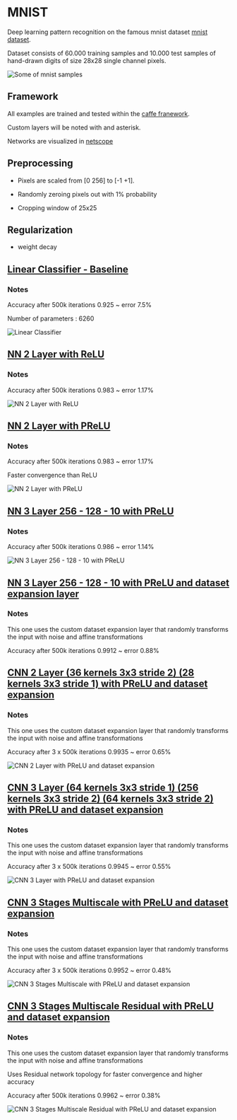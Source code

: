 # MNIST

Deep learning pattern recognition on the famous mnist dataset [mnist dataset](http://yann.lecun.com/exdb/mnist/).

Dataset consists of 60.000 training samples and 10.000 test samples of hand-drawn digits of size 28x28 single channel pixels.

![Some of mnist samples](images/mnist.png)

## Framework

All examples are trained and tested within the [caffe franework](caffe.berkeleyvision.org/).

Custom layers will be noted with and asterisk.

Networks are visualized in [netscope](https://ethereon.github.io/netscope/#/editor)

## Preprocessing 

* Pixels are scaled from [0 256] to [-1 +1].

* Randomly zeroing pixels out with 1% probability

* Cropping window of 25x25

## Regularization

* weight decay 

## [Linear Classifier - Baseline](models/linear_classifier.prototxt)

### Notes

Accuracy after 500k iterations 0.925 ~ error 7.5%

Number of parameters : 6260

![Linear Classifier](images/linear_classifier.png)

## [NN 2 Layer with ReLU](models/2_layer_NN_relu.prototxt.prototxt)

### Notes

Accuracy after 500k iterations 0.983 ~ error 1.17%

![NN 2 Layer with ReLU](images/2_layer_NN_relu.png)

## [NN 2 Layer with PReLU](models/2_layer_NN_prelu.prototxt)

### Notes

Accuracy after 500k iterations 0.983 ~ error 1.17%

Faster convergence than ReLU

![NN 2 Layer with PReLU](images/2_layer_NN_prelu.png)

## [NN 3 Layer 256 - 128 - 10 with PReLU](models/3_layer_NN_256_128_10.prototxt)

### Notes

Accuracy after 500k iterations 0.986 ~ error 1.14%

![NN 3 Layer 256 - 128 - 10 with PReLU](images/3_layer_NN_256_128_10_v2.png)

## [NN 3 Layer 256 - 128 - 10 with PReLU and dataset expansion layer](models/3_layer_NN_256_128_10_with_dataset_expansion.prototxt)

### Notes

This one uses the custom dataset expansion layer that randomly transforms the input with noise and affine transformations

Accuracy after 500k iterations 0.9912 ~ error 0.88%

## [CNN 2 Layer (36 kernels 3x3 stride 2) (28 kernels 3x3 stride 1) with PReLU and dataset expansion](models/cnn_2_layer_dataset_expansion.prototxt)

### Notes

This one uses the custom dataset expansion layer that randomly transforms the input with noise and affine transformations

Accuracy after 3 x 500k iterations 0.9935 ~ error 0.65%

![CNN 2 Layer with PReLU and dataset expansion](images/cnn_2_layer_dataset_expansion.png)

## [CNN 3 Layer (64 kernels 3x3 stride 1) (256 kernels 3x3 stride 2) (64 kernels 3x3 stride 2) with PReLU and dataset expansion](models/cnn_3_layer_with_dataset_expansion.prototxt)

### Notes

This one uses the custom dataset expansion layer that randomly transforms the input with noise and affine transformations

Accuracy after 3 x 500k iterations 0.9945 ~ error 0.55%

![CNN 3 Layer with PReLU and dataset expansion](images/cnn_3_layer_with_dataset_expansion.png)

## [CNN 3 Stages Multiscale with PReLU and dataset expansion](models/cnn_3_stages_multiscale_with_dataset_expansion.prototxt)

### Notes

This one uses the custom dataset expansion layer that randomly transforms the input with noise and affine transformations

Accuracy after 3 x 500k iterations 0.9952 ~ error 0.48%

![CNN 3 Stages Multiscale with PReLU and dataset expansion](images/cnn_3_stages_multiscale_with_dataset_expansion.png)

## [CNN 3 Stages Multiscale Residual with PReLU and dataset expansion](models/cnn_3_stages_multiscale_with_prelus_dataset_expansion.prototxt)

### Notes

This one uses the custom dataset expansion layer that randomly transforms the input with noise and affine transformations

Uses Residual network topology for faster convergence and higher accuracy

Accuracy after 500k iterations 0.9962 ~ error 0.38%

![CNN 3 Stages Multiscale Residual with PReLU and dataset expansion](images/cnn_3_multiscale_residual.png)

